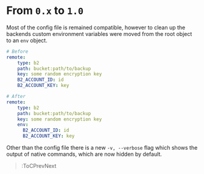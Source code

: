 # From `0.x` to `1.0`

Most of the config file is remained compatible, however to clean up the backends custom environment variables were moved from the root object to an `env` object.

```yaml
# Before
remote:
    type: b2
    path: bucket:path/to/backup
    key: some random encryption key
    B2_ACCOUNT_ID: id
    B2_ACCOUNT_KEY: key

# After
remote:
    type: b2
    path: bucket:path/to/backup
    key: some random encryption key
    env:
      B2_ACCOUNT_ID: id
      B2_ACCOUNT_KEY: key
```

Other than the config file there is a new `-v, --verbose` flag which shows the output of native commands, which are now hidden by default.

> :ToCPrevNext
